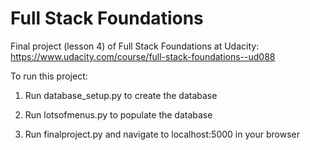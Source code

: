 # Full Stack Foundations
Final project (lesson 4) of Full Stack Foundations at Udacity:
https://www.udacity.com/course/full-stack-foundations--ud088


To run this project:

1. Run database_setup.py to create the database

2. Run lotsofmenus.py to populate the database

3. Run finalproject.py and navigate to localhost:5000 in your browser

